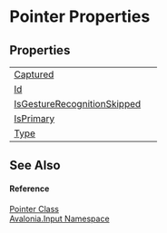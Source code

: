# Pointer Properties




## Properties
<table>
<tr>
<td><a href="P_Avalonia_Input_Pointer_Captured">Captured</a></td>
<td> </td>
</tr>
<tr>
<td><a href="P_Avalonia_Input_Pointer_Id">Id</a></td>
<td> </td>
</tr>
<tr>
<td><a href="P_Avalonia_Input_Pointer_IsGestureRecognitionSkipped">IsGestureRecognitionSkipped</a></td>
<td> </td>
</tr>
<tr>
<td><a href="P_Avalonia_Input_Pointer_IsPrimary">IsPrimary</a></td>
<td> </td>
</tr>
<tr>
<td><a href="P_Avalonia_Input_Pointer_Type">Type</a></td>
<td> </td>
</tr>
</table>

## See Also


#### Reference
<a href="T_Avalonia_Input_Pointer">Pointer Class</a>  
<a href="N_Avalonia_Input">Avalonia.Input Namespace</a>  
